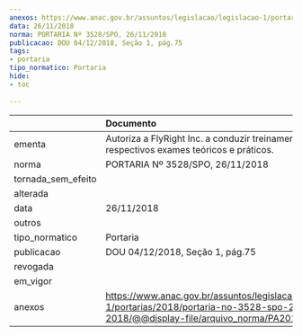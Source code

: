 ```yaml
---
anexos: https://www.anac.gov.br/assuntos/legislacao/legislacao-1/portarias/2018/portaria-no-3528-spo-26-11-2018/@@display-file/arquivo_norma/PA2018-3528.pdf
data: 26/11/2018
norma: PORTARIA Nº 3528/SPO, 26/11/2018
publicacao: DOU 04/12/2018, Seção 1, pág.75
tags:
- portaria
tipo_normatico: Portaria
hide: 
- toc 
 
---
```


|                    | Documento                                                                                                                                            |
|:-------------------|:-----------------------------------------------------------------------------------------------------------------------------------------------------|
| ementa             | Autoriza a FlyRight Inc. a conduzir treinamentos e respectivos exames teóricos e práticos.                                                           |
| norma              | PORTARIA Nº 3528/SPO, 26/11/2018                                                                                                                     |
| tornada_sem_efeito |                                                                                                                                                      |
| alterada           |                                                                                                                                                      |
| data               | 26/11/2018                                                                                                                                           |
| outros             |                                                                                                                                                      |
| tipo_normatico     | Portaria                                                                                                                                             |
| publicacao         | DOU 04/12/2018, Seção 1, pág.75                                                                                                                      |
| revogada           |                                                                                                                                                      |
| em_vigor           |                                                                                                                                                      |
| anexos             | https://www.anac.gov.br/assuntos/legislacao/legislacao-1/portarias/2018/portaria-no-3528-spo-26-11-2018/@@display-file/arquivo_norma/PA2018-3528.pdf |